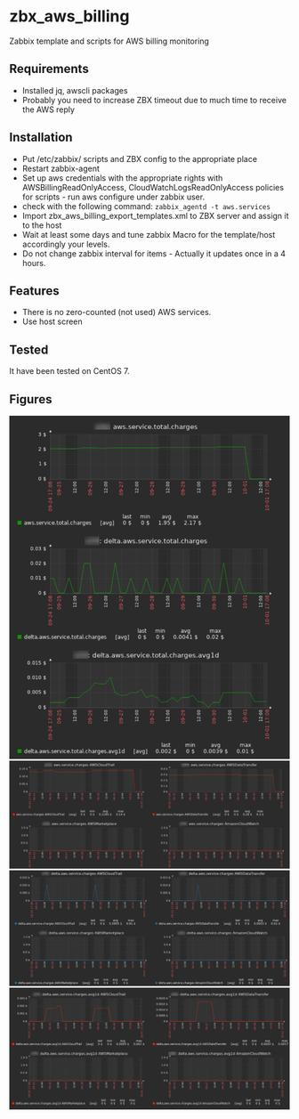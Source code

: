 # zbx_aws_billing
Zabbix template and scripts for AWS billing monitoring

## Requirements
- Installed jq, awscli packages
- Probably you need to increase ZBX timeout due to much time to receive the AWS reply 

## Installation
- Put /etc/zabbix/ scripts and ZBX config to the appropriate place
- Restart zabbix-agent
- Set up aws credentials with the appropriate rights with AWSBillingReadOnlyAccess, CloudWatchLogsReadOnlyAccess policies for scripts - run aws configure under zabbix user.
- check with the following command: `zabbix_agentd -t aws.services`
- Import zbx_aws_billing_export_templates.xml to ZBX server and assign it to the host  
- Wait at least some days and tune zabbix Macro for the template/host accordingly your levels.
- Do not change zabbix interval for items - Actually it updates once in a 4 hours.

## Features
- There is no zero-counted (not used) AWS services. 
- Use host screen

## Tested
It have been tested on CentOS 7.

## Figures
![alt text](figures/1-total.png) 
![alt text](figures/2-service.png) 
![alt text](figures/3-delta.png) 
![alt text](figures/4-delta.avg1d.png) 
